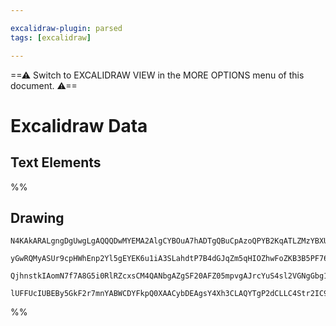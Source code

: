 ```yaml
---

excalidraw-plugin: parsed
tags: [excalidraw]

---
```

==⚠  Switch to EXCALIDRAW VIEW in the MORE OPTIONS menu of this document. ⚠==


# Excalidraw Data
## Text Elements
%%
## Drawing
```compressed-json
N4KAkARALgngDgUwgLgAQQQDwMYEMA2AlgCYBOuA7hADTgQBuCpAzoQPYB2KqATLZMzYBXUtiRoIACyhQ4zZAHoFAc0JRJQgEYA6bGwC2CgF7N6hbEcK4OCtptbErHALRY8RMpWdx8Q1TdIEfARcZgRmBShcZQUebTiANho6IIR9BA4oZm4AbQBdfghcODgAZSiocVRQMEh1NKqIYlxSAGtk2oZCBAoAIVxsVuVSYQ5iAGE2fDZSbggAYgAzZZWO

yGwRQMyASUr9cpHWhEnp2Yl5gEYEK6u1iA3SLahdtP7B4dGJqZm5qHIOZhwFoZKB3B5PF76ABihHw+HKMGCc0EHjBmxBkIObCOAHUSOpuHxwOt0Ts9lijgikRIUSQ0Y8MXsAErCZSSDjhbJoC78EkMslpADyQOwahg3AuAAZJbz7qTnnsoZwoFDcPpYeLubLwYy0krMqVCEYqjwZcS5fyFWkACpYKAAQSIyi4EmCi1B2vlmKipAdjzYFEkIWI3A4

QjhnstkIAomN7f7A8G5i0RlRZcxsCM4QANbgAZgSF20AFZ05mpvgAJrcYuS4sl2VGNgGbg1Tr0AhCKoXYkAX0jEOZnw5zC56BGQjGd2GJENxtD4fwspnX1OreJkF6UxD53GAE59/uoVC1pAmQhlOGWnN5tGACL3+/HiB9gcgikIYVQdgAhcR81wIEZjCMwADipCzkaVRhv+nSLOQ6TnmMTCEBwyjrrUkAZLgmjBDuqB/F2vLrEQcDcIRCDERAHBq

lUFFUcIUBEBy5GkF2r7mnYABWCDYFkpQ0XAACybDEAgsY4Xh3CLAQYTgP2dCLLC4Str2IC9kAA==
```
%%